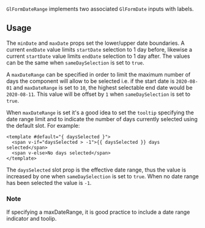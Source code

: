 `GlFormDateRange` implements two associated `GlFormDate` inputs with labels.

## Usage

The `minDate` and `maxDate` props set the lower/upper date boundaries. A current `endDate` value 
limits `startDate` selection to 1 day before, likewise a current `startDate` value limits `endDate` 
selection to 1 day after. The values can be the same when `sameDaySelection` is set to `true`.

A `maxDateRange` can be specified in order to limit the maximum number of days the component
will allow to be selected i.e. if the start date is `2020-08-01` and `maxDateRange` is set to `10`,
the highest selectable end date would be `2020-08-11`. This value will be offset by `1` when
`sameDaySelection` is set to `true`.

When `maxDateRange` is set it's a good idea to set the `tooltip` specifying the date range limit
and to indicate the number of days currently selected using the default slot. For example:

```vue
<template #default="{ daysSelected }">
  <span v-if="daysSelected > -1">{{ daysSelected }} days selected</span>
  <span v-else>No days selected</span>
</template>
```

The `daysSelected` slot prop is the effective date range, thus the value is increased by one when
`sameDaySelection` is set to `true`. When no date range has been selected the value is `-1`.

### Note

If specifying a maxDateRange, it is good practice to include a date range indicator and toolip.
